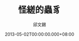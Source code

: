 ---
issue: 17
title: 怪縒的蟲豸
author: 邱文錫
date: 2013-05-02T00:00:00.000+08:00
topic: 新知
difficulty: 3
wikidata: Q98095349
wikidata_link: https://www.wikidata.org/wiki/Q98095349
---